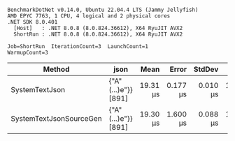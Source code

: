 ```

BenchmarkDotNet v0.14.0, Ubuntu 22.04.4 LTS (Jammy Jellyfish)
AMD EPYC 7763, 1 CPU, 4 logical and 2 physical cores
.NET SDK 8.0.401
  [Host]   : .NET 8.0.8 (8.0.824.36612), X64 RyuJIT AVX2
  ShortRun : .NET 8.0.8 (8.0.824.36612), X64 RyuJIT AVX2

Job=ShortRun  IterationCount=3  LaunchCount=1  
WarmupCount=3  

```
| Method                  | json                | Mean     | Error    | StdDev   | Min      | Max      | Gen0   | Allocated |
|------------------------ |-------------------- |---------:|---------:|---------:|---------:|---------:|-------:|----------:|
| SystemTextJson          | {&quot;A&quot;(...)e&quot;}} [891] | 19.31 μs | 0.177 μs | 0.010 μs | 19.30 μs | 19.32 μs | 0.0305 |   3.19 KB |
| SystemTextJsonSourceGen | {&quot;A&quot;(...)e&quot;}} [891] | 19.30 μs | 1.600 μs | 0.088 μs | 19.23 μs | 19.40 μs | 0.0305 |   3.19 KB |
